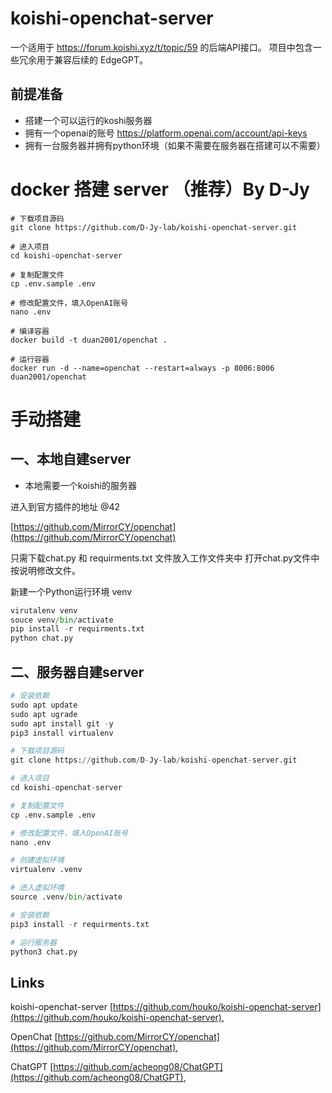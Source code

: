 # koishi-openchat-server

一个适用于 https://forum.koishi.xyz/t/topic/59 的后端API接口。
项目中包含一些冗余用于兼容后续的 EdgeGPT。

## 前提准备

- 搭建一个可以运行的koshi服务器
- 拥有一个openai的账号 https://platform.openai.com/account/api-keys
- 拥有一台服务器并拥有python环境（如果不需要在服务器在搭建可以不需要）

# **docker 搭建 server （推荐）By D-Jy**

```shell
# 下载项目源码
git clone https://github.com/D-Jy-lab/koishi-openchat-server.git

# 进入项目
cd koishi-openchat-server

# 复制配置文件
cp .env.sample .env

# 修改配置文件，填入OpenAI账号
nano .env

# 编译容器
docker build -t duan2001/openchat .

# 运行容器
docker run -d --name=openchat --restart=always -p 8006:8006 duan2001/openchat

```

# 手动搭建

## 一、本地自建server

- 本地需要一个koishi的服务器

进入到官方插件的地址 @42

[https://github.com/MirrorCY/openchat](https://github.com/MirrorCY/openchat)

只需下载chat.py 和 requirments.txt 文件放入工作文件夹中
打开chat.py文件中按说明修改文件。

新建一个Python运行环境 venv

```python
virutalenv venv
souce venv/bin/activate
pip install -r requirments.txt
python chat.py
```


## 二、服务器自建server


```python
# 安装依赖
sudo apt update 
sudo apt ugrade 
sudo apt install git -y
pip3 install virtualenv

# 下载项目源码
git clone https://github.com/D-Jy-lab/koishi-openchat-server.git

# 进入项目
cd koishi-openchat-server

# 复制配置文件
cp .env.sample .env

# 修改配置文件，填入OpenAI账号
nano .env

# 创建虚拟环境
virtualenv .venv

# 进入虚拟环境
source .venv/bin/activate

# 安装依赖
pip3 install -r requirments.txt

# 运行服务器
python3 chat.py

```
## Links

koishi-openchat-server
[https://github.com/houko/koishi-openchat-server](https://github.com/houko/koishi-openchat-server),

OpenChat
[https://github.com/MirrorCY/openchat](https://github.com/MirrorCY/openchat),

ChatGPT
[https://github.com/acheong08/ChatGPT](https://github.com/acheong08/ChatGPT),
